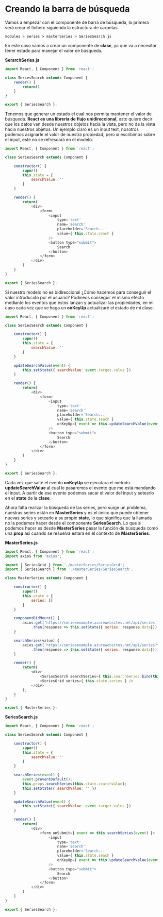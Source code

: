# Creando la barra de búsqueda

Vamos a empezar con el componente de barra de búsqueda, lo primera será crear el fichero siguiendo la estructura de carpetas.

```
modules > series > masterSeries > SeriesSearch.js
```

En este caso vamos a crear un componente de **clase**, ya que va a necesitar tener estado para manejar el valor de búsqueda.

**SerarchSeries.js**

```javascript
import React, { Component } from 'react';

class SeriesSearch extends Component {
    render() {
        return()
    }
}

export { SeriesSearch };
```

Tenemos que generar un estado el cual nos permita mantener el valor de búsqueda. **React es una librería de flujo unidireccional**, esto quiere decir que los datos van desde nuestros objetos hacía la vista, pero no de la vista hacia nuestros objetos. Un ejemplo claro es un input text, nosotros podemos asignarle el valor de nuestra propiedad, pero si escribimos sobre el input, este no se refrescará en el modelo.

```javascript
import React, { Component } from 'react';

class SeriesSearch extends Component {

    constructor() {
        super()
        this.state = {
            searchValue: ''
        }
    }

    render() {
        return(
            <div>
                <form>
                    <input 
                        type='text'
                        name='search'
                        placeholder='Search...'
                        value={ this.state.seach } 
                    />
                    <button type="submit">
                        Search
                    </button>
                </form>
            </div>
        )
    }
}

export { SeriesSearch };
```

Si nuestro modelo no es bidireccional ¿Cómo hacemos para conseguir el valor introducido por el usuario? Podmeos conseguir el mismo efecto mediante los eventos que estos lanzan y actualizar las propiedades, en mi caso cada vez que se haga un **onKeyUp** actualizaré el estado de mi clase.

```javascript
import React, { Component } from 'react';

class SeriesSearch extends Component {

    constructor() {
        super()
        this.state = {
            searchValue: ''
        }
    }

    updateSearchValue(event) {
        this.setState({ searchValue: event.target.value })
    }

    render() {
        return(
            <div>
                <form>
                    <input 
                        type='text'
                        name='search'
                        placeholder='Search...'
                        value={ this.state.seach } 
                        onKeyUp={ event => this.updateSearchValue(event) }
                    />
                    <button type="submit">
                        Search
                    </button>
                </form>
            </div>
        )
    }
}

export { SeriesSearch };
```

Cada vez que salte el evento **onKeyUp** se ejecutara el metodo **updateSearchValue** al cual le pasaremos el evento que me está mandando el input. A partir de ese evento podemos sacar el valor del input y setearlo en el **state** de la **clase**.

Ahora falta realizar la búsqueda de las series, pero surge un problema, nuestras series están en **MasterSeries** y es el único que puede obtener nuevas series y setearlo a su propio **state**, lo que significa que la llamada no la podemos hacer desde el componente **SeriesSearch**. Lo que si podemos hacer es desde **MasterSeries** pasar la función de búsqueda como una **prop** asi cuando se resuelva estará en el contexto de **MasterSeries**.

**MasterSeries.js**

```javascript
import React, { Component } from 'react';
import axios from 'axios';

import { SeriesGrid } from './masterSeries/SeriesGrid';
import { SeriesSearch } from './masterSeries/SeriesSearch';

class MasterSeries extends Component {

    constructor() {
        super()
        this.state = {
            series: []
        }
    }

    componentDidMount() {
        axios.get('https://seriesexample.azurewebsites.net/api/series')
            .then(response => this.setState({ series: response.data}));
    }

    searchSeries(value) {
        axios.get(`https://seriesexample.azurewebsites.net/api/series?title=${value}`)
            .then(response => this.setState({ series: response.data}));
    }

    render() {
        return(
            <div>
                <SeriesSearch searchSeries={ this.searchSeries.bind(this) } />
                <SeriesGrid series={ this.state.series } />
            </div>
        );
    }
}

export { MasterSeries };
```

**SeriesSearch.js**

```javascript
import React, { Component } from 'react';

class SeriesSearch extends Component {

    constructor() {
        super()
        this.state = {
            searchValue: ''
        }
    }

    searchSeries(event) {
        event.preventDefault();
        this.props.searchSeries(this.state.searchValue);
        this.setState({ searchValue: '' })
    }

    updateSearchValue(event) {
        this.setState({ searchValue: event.target.value })
    }

    render() {
        return(
            <div>
                <form onSubmit={ event => this.searchSeries(event) }>
                    <input 
                        type='text'
                        name='search'
                        placeholder='Search...'
                        value={ this.state.seach } 
                        onKeyUp={ event => this.updateSearchValue(event) }
                    />
                    <button type="submit">
                        Search
                    </button>
                </form>
            </div>
        )
    }
}

export { SeriesSearch };
```
